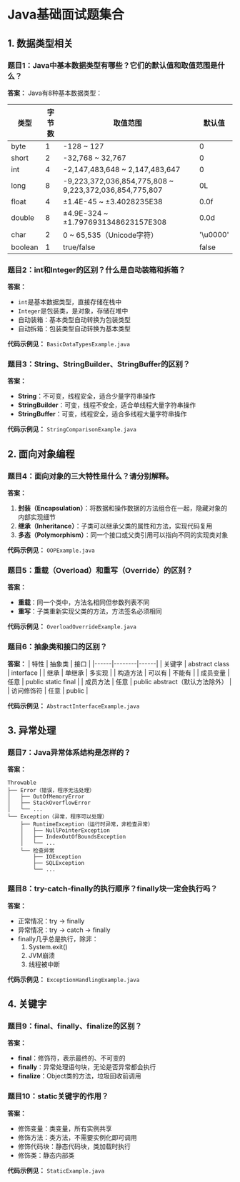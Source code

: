 # Java基础面试题集合

## 1. 数据类型相关

### 题目1：Java中基本数据类型有哪些？它们的默认值和取值范围是什么？

**答案：**
Java有8种基本数据类型：

| 类型 | 字节数 | 取值范围 | 默认值 |
|------|--------|----------|--------|
| byte | 1 | -128 ~ 127 | 0 |
| short | 2 | -32,768 ~ 32,767 | 0 |
| int | 4 | -2,147,483,648 ~ 2,147,483,647 | 0 |
| long | 8 | -9,223,372,036,854,775,808 ~ 9,223,372,036,854,775,807 | 0L |
| float | 4 | ±1.4E-45 ~ ±3.4028235E38 | 0.0f |
| double | 8 | ±4.9E-324 ~ ±1.7976931348623157E308 | 0.0d |
| char | 2 | 0 ~ 65,535（Unicode字符） | '\u0000' |
| boolean | 1 | true/false | false |

### 题目2：int和Integer的区别？什么是自动装箱和拆箱？

**答案：**
- `int`是基本数据类型，直接存储在栈中
- `Integer`是包装类，是对象，存储在堆中
- 自动装箱：基本类型自动转换为包装类型
- 自动拆箱：包装类型自动转换为基本类型

**代码示例见：** `BasicDataTypesExample.java`

### 题目3：String、StringBuilder、StringBuffer的区别？

**答案：**
- **String**：不可变，线程安全，适合少量字符串操作
- **StringBuilder**：可变，线程不安全，适合单线程大量字符串操作
- **StringBuffer**：可变，线程安全，适合多线程大量字符串操作

**代码示例见：** `StringComparisonExample.java`

## 2. 面向对象编程

### 题目4：面向对象的三大特性是什么？请分别解释。

**答案：**
1. **封装（Encapsulation）**：将数据和操作数据的方法组合在一起，隐藏对象的内部实现细节
2. **继承（Inheritance）**：子类可以继承父类的属性和方法，实现代码复用
3. **多态（Polymorphism）**：同一个接口或父类引用可以指向不同的实现类对象

**代码示例见：** `OOPExample.java`

### 题目5：重载（Overload）和重写（Override）的区别？

**答案：**
- **重载**：同一个类中，方法名相同但参数列表不同
- **重写**：子类重新实现父类的方法，方法签名必须相同

**代码示例见：** `OverloadOverrideExample.java`

### 题目6：抽象类和接口的区别？

**答案：**
| 特性 | 抽象类 | 接口 |
|------|--------|------|
| 关键字 | abstract class | interface |
| 继承 | 单继承 | 多实现 |
| 构造方法 | 可以有 | 不能有 |
| 成员变量 | 任意 | public static final |
| 成员方法 | 任意 | public abstract（默认方法除外） |
| 访问修饰符 | 任意 | public |

**代码示例见：** `AbstractInterfaceExample.java`

## 3. 异常处理

### 题目7：Java异常体系结构是怎样的？

**答案：**
```
Throwable
├── Error（错误，程序无法处理）
│   ├── OutOfMemoryError
│   ├── StackOverflowError
│   └── ...
└── Exception（异常，程序可以处理）
    ├── RuntimeException（运行时异常，非检查异常）
    │   ├── NullPointerException
    │   ├── IndexOutOfBoundsException
    │   └── ...
    └── 检查异常
        ├── IOException
        ├── SQLException
        └── ...
```

### 题目8：try-catch-finally的执行顺序？finally块一定会执行吗？

**答案：**
- 正常情况：try → finally
- 异常情况：try → catch → finally
- finally几乎总是执行，除非：
  1. System.exit()
  2. JVM崩溃
  3. 线程被中断

**代码示例见：** `ExceptionHandlingExample.java`

## 4. 关键字

### 题目9：final、finally、finalize的区别？

**答案：**
- **final**：修饰符，表示最终的、不可变的
- **finally**：异常处理语句块，无论是否异常都会执行
- **finalize**：Object类的方法，垃圾回收前调用

### 题目10：static关键字的作用？

**答案：**
- 修饰变量：类变量，所有实例共享
- 修饰方法：类方法，不需要实例化即可调用
- 修饰代码块：静态代码块，类加载时执行
- 修饰类：静态内部类

**代码示例见：** `StaticExample.java`